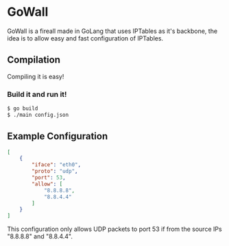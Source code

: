 GoWall 
========

GoWall is a fireall made in GoLang that uses IPTables as it's backbone, the idea is to allow easy and fast configuration of IPTables.

Compilation 
-----------

Compiling it is easy!

### Build it and run it! ####

```bash
$ go build
$ ./main config.json
```

Example Configuration 
---------------

```json
[
    {
        "iface": "eth0",
        "proto": "udp",
        "port": 53,
        "allow": [
            "8.8.8.8",
            "8.8.4.4"
        ]
    }
]
```

This configuration only allows UDP packets to port 53 if from the source IPs "8.8.8.8" and "8.8.4.4".
